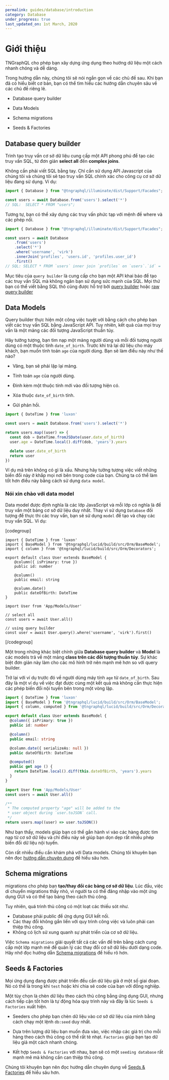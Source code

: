 ```yaml
---
permalink: guides/database/introduction
category: Database
under_progress: true
last_updated_on: 1st March, 2020
---
```


# Giới thiệu

TNGraphQL cho phép bạn xây dựng ứng dụng theo hướng dữ liệu một cách nhanh chóng và dễ dàng.

Trong hướng dẫn này, chúng tôi sẽ nói ngắn gọn về các chủ đề sau. Khi bạn đã có hiểu biết cơ bản, bạn có thể tìm hiểu các hướng dẫn chuyên sâu về các chủ đề riêng lẻ.

- Database query builder

- Data Models

- Schema migrations

- Seeds & Factories

## Database query builder
Trình tạo truy vấn cơ sở dữ liệu cung cấp một API phong phú để tạo các truy vấn SQL, từ đơn giản **select all** đến **complex joins**.

Không cần phải viết SQL bằng tay.
Chỉ cần sử dụng API Javascript của chúng tôi và chúng tôi sẽ tạo truy vấn SQL chính xác cho công cụ cơ sở dữ liệu đang sử dụng. Ví dụ:

```ts
import { Database } from "@tngraphql/illuminate/dist/Support/Facades";

const users = await Database.from('users').select('*')
// SQL:  SELECT * FROM "users";
```

Tương tự, bạn có thể xây dựng các truy vấn phức tạp với mệnh đề where và các phép nối.

```ts
import { Database } from "@tngraphql/illuminate/dist/Support/Facades";

const users = await Database
    .from('users')
    .select('*')
    .where('username', 'virk')
    .innerJoin('profiles', 'users.id', 'profiles.user_id')
    .first()
// SQL: SELECT * FROM `users` inner join `profiles` on `users`.`id` = `profiles`.`user_id` where `username` = ? limit ?
```

Mục tiêu của `query builder` là cung cấp cho bạn một API khai báo để tạo các truy vấn SQL mà không ngăn bạn sử dụng sức mạnh của SQL.
Mọi thứ bạn có thể viết bằng SQL thô cũng được hỗ trợ bởi [query builder](query-builder) hoặc [raw query builder](query-builder#executing-raw-queries)

## Data Models

Query builder thực hiện một công việc tuyệt vời bằng cách cho phép bạn viết các truy vấn SQL bằng JavaScript API.
Tuy nhiên, kết quả của mọi truy vấn là một mảng các đối tượng JavaScript thuần túy.

Hãy tưởng tượng, bạn tìm nạp một mảng người dùng và mỗi đối tượng người dùng có một thuộc tính `date_of_birth`.
Trước khi trả lại dữ liệu cho máy khách, bạn muốn tính toán `age` của người dùng. Bạn sẽ làm điều này như thế nào?

- Vâng, bạn sẽ phải lặp lại mảng.

- Tính toán `age` của người dùng.

- Đính kèm một thuộc tính mới vào đối tượng hiện có.

- Xóa thuộc `date_of_birth` tính.

- Gửi phản hồi.

```ts
import { DateTime } from 'luxon'

const users = await Database.from('users').select('*')

return users.map((user) => {
  const dob = DateTime.fromJSDate(user.date_of_birth)
  user.age = DateTime.local().diff(dob, 'years').years

  delete user.date_of_birth
  return user
})
```

Ví dụ mã trên không có gì là xấu.
Nhưng hãy tưởng tượng việc viết những biến đổi này ở khắp mọi nơi bên trong code của bạn.
Chúng ta có thể làm tốt hơn điều này bằng cách sử dụng `data model`.

### Nói xin chào với data model

Data model được định nghĩa là các lớp JavaScript và mỗi lớp có nghĩa là để truy vấn một bảng cơ sở dữ liệu duy nhất.
Thay vì sử dụng `Database` đối tượng để thực thi các truy vấn, bạn sẽ sử dụng `model` để tạo và chạy các truy vấn SQL. Ví dụ:

[codegroup]

```ts{}{Defining model}
import { DateTime } from 'luxon'
import { BaseModel } from '@tngraphql/lucid/build/src/Orm/BaseModel';
import { column } from '@tngraphql/lucid/build/src/Orm/Decorators';

export default class User extends BaseModel {
    @column({ isPrimary: true })
    public id: number

    @column()
    public email: string

    @column.date()
    public dateOfBirth: DateTime
}
```
```ts{}{using model}
import User from 'App/Models/User'

// select all
const users = await User.all()

// using query builder
const user = await User.query().where('username', 'virk').first()
```

[/codegroup]

Một trong những khác biệt chính giữa **Database query builder** và **Model** là các models
trả về một mảng **class trên các đối tượng thuần túy**.
Sự khác biệt đơn giản này làm cho các mô hình trở nên mạnh mẽ hơn so với query builder.

Trở lại với ví dụ trước đó về người dùng máy tính `age` từ `date_of_birth`.
Sau đây là một ví dụ về việc đạt được cùng một kết quả mà không cần thực hiện các phép biến đổi nội tuyến bên trong một vòng lặp.

```ts
import { DateTime } from 'luxon'
import { BaseModel } from '@tngraphql/lucid/build/src/Orm/BaseModel';
import { column, computed } from '@tngraphql/lucid/build/src/Orm/Decorators';

export default class User extends BaseModel {
  @column({ isPrimary: true })
  public id: number

  @column()
  public email: string

  @column.date({ serializeAs: null })
  public dateOfBirth: DateTime

  @computed()
  public get age () {
    return DateTime.local().diff(this.dateOfBirth, 'years').years
  }
}
```

```ts
import User from 'App/Models/User'
const users = await User.all()

/**
 * The computed property "age" will be added to the
 * user object during `user.toJSON` call.
 */
return users.map((user) => user.toJSON())
```

Như bạn thấy, models giúp bạn có thể gắn hành vi vào các hàng được tìm nạp từ cơ sở dữ liệu
và chỉ điều này sẽ giúp bạn dọn dẹp rất nhiều phép biến đổi dữ liệu nội tuyến.

Còn rất nhiều điều cần khám phá với Data models.
Chúng tôi khuyên bạn nên đọc [hướng dẫn chuyên dụng](../orm/introduction) để hiểu sâu hơn.

## Schema migrations

migrations cho phép bạn **tạo/thay đổi các bảng cơ sở dữ liệu**.
Lúc đầu, việc di chuyển migrations thấy nhỏ,
vì người ta có thể đăng nhập vào một ứng dụng GUI và có thể tạo bảng theo cách thủ công.

Tuy nhiên, quá trình thủ công có một loạt các thiếu sót như.

- Database phải public để ứng dụng GUI kết nối.
- Các thay đổi không gắn liền với quy trình công việc và luôn phải can thiệp thủ công.
- Không có lịch sử xung quanh sự phát triển của cơ sở dữ liệu.

Việc `Schema migrations` giải quyết tất cả các vấn đề trên bằng cách cung cấp một lớp mạnh mẽ để quản lý các thay đổi cơ sở dữ liệu dưới dạng code.
Hãy nhớ đọc hướng dẫn [Schema migrations](migrations) để hiểu rõ hơn.


## Seeds & Factories

Mọi ứng dụng đang được phát triển đều cần dữ liệu giả ở một số giai đoạn.
Nó có thể là trong khi `test` hoặc khi chia sẻ code của bạn với đồng nghiệp.

Một tùy chọn là chèn dữ liệu theo cách thủ công bằng ứng dụng GUI,
nhưng cách tiếp cận tốt hơn là tự động hóa quy trình này và đây là lúc `Seeds & Factories` xuất hiện.

- Seeders cho phép bạn chèn dữ liệu vào cơ sở dữ liệu của mình bằng cách chạy một lệnh `db:seed` duy nhất.

- Dựa trên lượng dữ liệu bạn muốn đưa vào, việc nhập các giá trị cho mỗi hàng theo cách thủ công có thể rất tẻ nhạt.
`Factories` giúp bạn tạo dữ liệu giả một cách nhanh chóng.

- Kết hợp `Seeds & Factories` với nhau, bạn sẽ có một `seeding database` rất mạnh mẽ mà không cần can thiệp thủ công.


Chúng tôi khuyên bạn nên đọc hướng dẫn chuyên dụng về [Seeds & Factories](seeds) để hiểu sâu hơn.
